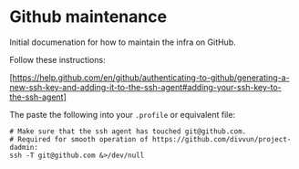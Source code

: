 # Github maintenance

Initial documenation for how to maintain the infra on GitHub.

Follow these instructions:

[https://help.github.com/en/github/authenticating-to-github/generating-a-new-ssh-key-and-adding-it-to-the-ssh-agent#adding-your-ssh-key-to-the-ssh-agent]

The paste the following into your `.profile` or equivalent file:

```
# Make sure that the ssh agent has touched git@github.com.
# Required for smooth operation of https://github.com/divvun/project-dadmin:
ssh -T git@github.com &>/dev/null
```
